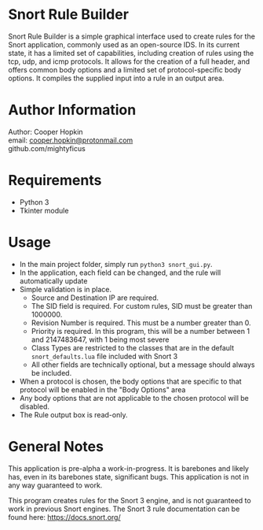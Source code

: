 # Snort Rule Builder
Snort Rule Builder is a simple graphical interface used to create rules for the Snort application, commonly used as an open-source IDS. In its current state, it has a limited set of capabilities, including creation of rules using the tcp, udp, and icmp protocols. It allows for the creation of a full header, and offers common body options and a limited set of protocol-specific body options. It compiles the supplied input into a rule in an output area.

# Author Information
Author: Cooper Hopkin<br>
email: cooper.hopkin@protonmail.com <br>
github.com/mightyficus <br>

# Requirements
* Python 3
* Tkinter module

# Usage
* In the main project folder, simply run `python3 snort_gui.py`.
* In the application, each field can be changed, and the rule will automatically update
* Simple validation is in place.
	* Source and Destination IP are required.
	* The SID field is required. For custom rules, SID must be greater than 1000000.
	* Revision Number is required. This must be a number greater than 0.
	* Priority is required. In this program, this will be a number between 1 and 2147483647, with 1 being most severe
	* Class Types are restricted to the classes that are in the default `snort_defaults.lua` file included with Snort 3
	* All other fields are technically optional, but a message should always be included.
* When a protocol is chosen, the body options that are specific to that protocol will be enabled in the "Body Options" area
* Any body options that are not applicable to the chosen protocol will be disabled.
* The Rule output box is read-only.

# General Notes
This application is pre-alpha a work-in-progress. It is barebones and likely has, even in its barebones state, significant bugs. This application is not in any way guaranteed to work.

This program creates rules for the Snort 3 engine, and is not guaranteed to work in previous Snort engines. The Snort 3 rule documentation can be found here: https://docs.snort.org/

